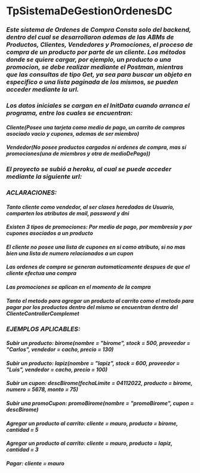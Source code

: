 # TpSistemaDeGestionOrdenesDC

### *Este sistema de Ordenes de Compra Consta solo del backend, dentro del cual se desarrollaron ademas de las ABMs de Productos, Clientes, Vendedores y Promociones, el proceso de compra de un producto por parte de un cliente. Los métodos donde se quiere cargar, por ejemplo, un producto o una promocion, se debe realizar mediante el Postman, mientras que las consultas de tipo Get, ya sea para buscar un objeto en especifico o una lista paginada de los mismos, se pueden acceder mediante la url.*
### *Los datos iniciales se cargan en el InitData cuando arranca el programa, entre los cuales se encuentran:*

#### *Cliente(Posee una tarjeta como medio de pago, un carrito de compras asociado vacio y cupones, ademas de ser miembro)*

#### *Vendedor(No posee productos cargados ni ordenes de compra, mas sí promociones(una de miembros y otra de medioDePago))*
### *El proyecto se subió a heroku, al cual se puede acceder mediante la siguiente url:*

### *ACLARACIONES:* 

#### *Tanto cliente como vendedor, al ser clases heredadas de Usuario, comparten los atributos de mail, password y dni*

#### *Existen 3 tipos de promociones: Por medio de pago, por membresia y por cupones asociados a un producto*

#### *El cliente no posee una lista de cupones en si como atributo, si no mas bien una lista de numero relacionados a un cupon*

#### *Las ordenes de compra se generan automaticamente despues de que el cliente efectua una compra*

#### *Las promociones se aplican en el momento de la compra*

#### *Tanto el metodo para agregar un producto al carrito como el metodo para pagar por los productos dentro del mismo se encuentran dentro del ClienteControllerComplemet*

### *EJEMPLOS APLICABLES:*

#### *Subir un producto: birome(nombre = "birome", stock = 500, proveedor = "Carlos", vendedor = cacho, precio = 130)*
#### *Subir un producto: lapiz(nombre = "lapiz", stock = 600, proveedor = "Luis", vendedor = cacho, precio = 100)*

#### *Subir un cupon: descBirome(fechaLimite = 04112022, producto = birome, numero = 5678, monto = 75)*

#### *Subir una promoCupon: promoBirome(nombre = "promoBirome", cupon = descBirome)*

#### *Agregar un producto al carrito: cliente = mauro, producto = birome, cantidad = 5*
#### *Agregar un producto al carrito: cliente = mauro, producto = lapiz, cantidad = 3*

#### *Pagar: cliente = mauro*
